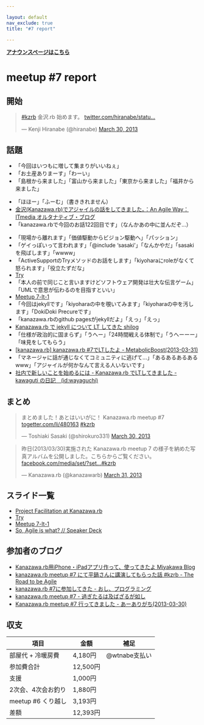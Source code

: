 ```yaml
---

layout: default
nav_exclude: true
title: "#7 report"

---
```


<p> <a href="/7/"><strong>アナウンスページはこちら</strong></a></p>

meetup #7 report
=================

開始
----

<blockquote class="twitter-tweet">
<p>
<a href="https://twitter.com/search/%23kzrb">#kzrb</a> 金沢.rb
始めます。
<a href="http://t.co/5Rv8Y1N0Nj" title="http://twitter.com/hiranabe/status/317848334951919616/photo/1">twitter.com/hiranabe/statu…</a></p>— Kenji Hiranabe (@hiranabe)
<a href="https://twitter.com/hiranabe/status/317848334951919616">March
30, 2013</a></blockquote>

<script async src="//platform.twitter.com/widgets.js" charset="utf-8">
</script>
話題
----

-   「今回はいつもに増して集まりがいいねぇ」
-   「お土産ありまーす」「わーい」
-   「島根から来ました」「富山から来ました」「東京から来ました」「福井から来ました」

<!-- -->

-   「ほほー」「ふーむ」（書ききれません）
-   [金沢(Kanazawa.rb)でアジャイルの話をしてきました。：An Agile Way：ITmedia オルタナティブ・ブログ](http://blogs.itmedia.co.jp/hiranabe/2013/03/agile-talk-at-kanazawarb.html)
-   「kanazawa.rbで今回のお話122回目です」（なんかあの中に並んだぞ…）

<!-- -->

-   「現場から離れます」「価値駆動からビジョン駆動へ」「パッション」
-   「ゲイっぽいって言われます」「@include ‘sasaki’」「なんかやだ」「sasakiを飛ばします」「wwww」
-   「ActiveSupportのTryメソッドのお話をします」「kiyoharaにroleがなくて怒られます」「役立たずだな」
-   [Try](http://www.slideshare.net/yizawa/try-17934332)
-   「本人の前で同じこと言いますけどソフトウェア開発は壮大な伝言ゲーム」「UMLで意思が伝わるのを目指すといい」
-   [Meetup 7-lt-1](http://www.slideshare.net/okamototakuyasr2/meetup-7lt1)
-   「今回はjekyllです」「kiyoharaの中を覗いてみます」「kiyoharaの中を汚します」「DokiDoki Precureです」
-   「kanazawa.rbのgithub pagesがjekyllだよ」「えっ」「えっ」
-   [Kanazawa.rb で jekyll について LT してきた shilog](http://www.shirokuro331.net/cobalt/?p=863)
-   「仕様が政治的に固まらず」「うへー」「24時間戦える体制で」「うへーーー」「味見をしてもらう」
-   [[kanazawa.rb] kanazawa.rb #7でLTしたよ - MetabolicBoost(2013-03-31)](http://blog.phalanxware.com/20130331.html#p01)
-   「マネージャに話が通じなくてコミュニティに逃げて…」「あるあるあるあるwww」「アジャイルが何かなんて言える人いないです」
-   [社内で新しいことを始めるには - Kanazawa.rb でLTしてきました - kawaguti の日記　(id:wayaguchi)](http://d.hatena.ne.jp/wayaguchi/20130331/1364679280)

まとめ
------

<blockquote class="twitter-tweet">
<p>
まとめました！あとはいいがに！ Kanazawa.rb meetup #7
<a href="http://t.co/3QpO42x5yy" title="http://togetter.com/li/480163">togetter.com/li/480163</a>
<a href="https://twitter.com/search/%23kzrb">#kzrb</a></p>— Toshiaki
Sasaki (@shirokuro331)
<a href="https://twitter.com/shirokuro331/status/318141101229895682">March
30, 2013</a></blockquote>

<script async src="//platform.twitter.com/widgets.js" charset="utf-8">
</script>
<blockquote class="twitter-tweet">
<p>
昨日(2013/03/30)実施された Kanazawa.rb meetup 7
の様子を納めた写真アルバムを公開しました。こちらからご覧ください。<a href="https://t.co/PVCK6kl9t1" title="https://www.facebook.com/media/set/?set=a.517668398275601">facebook.com/media/set/?set…</a><a href="https://twitter.com/search/%23kzrb">#kzrb</a></p>— Kanazawa.rb (@kanazawarb)
<a href="https://twitter.com/kanazawarb/status/318183622328844289">March
31, 2013</a></blockquote>

<script async src="//platform.twitter.com/widgets.js" charset="utf-8">
</script>
スライド一覧
------------

-   [Project Facilitation at Kanazawa.rb](http://www.slideshare.net/hiranabe/project-facilitation-at-kanazawarb)
-   [Try](http://www.slideshare.net/yizawa/try-17934332)
-   [Meetup 7-lt-1](http://www.slideshare.net/okamototakuyasr2/meetup-7lt1)
-   [So, Agile is what? // Speaker Deck](https://speakerdeck.com/kawaguti/so-agile-is-what)

参加者のブログ
--------------

-   [Kanazawa.rb用iPhone・iPadアプリ作って、使ってきたよ Miyakawa Blog](http://miyakawa.me/?p=3764)
-   [kanazawa.rb meetup #7 にて平鍋さんに講演してもらった話 #kzrb - The Road to be Agile](http://libero18.hatenablog.jp/entry/2013/03/31/152620)
-   [kanazawa.rb #7に参加してきた - おし、プログラミング](http://d.hatena.ne.jp/ichhi/20130331/1364742378)
-   [kanazawa.rb meetup #7 - 過ぎたるは及ばざるが如し](http://cotton-desu.hatenablog.com/entry/2013/03/31/232338)
-   [Kanazawa.rb meetup #7 行ってきました - あーありがち(2013-03-30)](http://aligach.net/diary/20130330.html#p01)

収支
----

 | 項目                  | 金額       | 補足            |
 | --------------------- | ---------- | --------------- |
 | 部屋代 + 冷暖房費     | 4,180円    | @wtnabe支払い   |
 | 参加費合計            | 12,500円   |                 |
 | 支援                  | 1,000円    |                 |
 | 2次会、4次会お釣り    | 1,880円    |                 |
 | meetup #6 くり越し    | 3,193円    |                 |
 | 差額                  | 12,393円   |                 |


